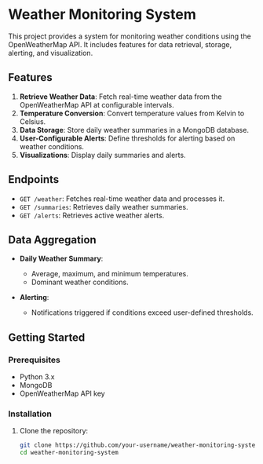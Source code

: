 # Weather Monitoring System

This project provides a system for monitoring weather conditions using the OpenWeatherMap API. It includes features for data retrieval, storage, alerting, and visualization.

## Features

1. **Retrieve Weather Data**: Fetch real-time weather data from the OpenWeatherMap API at configurable intervals.
2. **Temperature Conversion**: Convert temperature values from Kelvin to Celsius.
3. **Data Storage**: Store daily weather summaries in a MongoDB database.
4. **User-Configurable Alerts**: Define thresholds for alerting based on weather conditions.
5. **Visualizations**: Display daily summaries and alerts.

## Endpoints

- `GET /weather`: Fetches real-time weather data and processes it.
- `GET /summaries`: Retrieves daily weather summaries.
- `GET /alerts`: Retrieves active weather alerts.

## Data Aggregation

- **Daily Weather Summary**:
  - Average, maximum, and minimum temperatures.
  - Dominant weather conditions.

- **Alerting**:
  - Notifications triggered if conditions exceed user-defined thresholds.

## Getting Started

### Prerequisites

- Python 3.x
- MongoDB
- OpenWeatherMap API key

### Installation

1. Clone the repository:
   ```bash
   git clone https://github.com/your-username/weather-monitoring-system.git
   cd weather-monitoring-system
